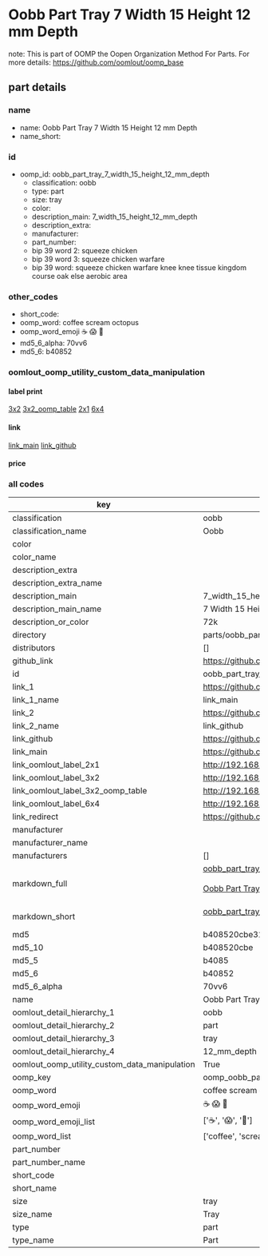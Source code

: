 # Oobb Part Tray 7 Width 15 Height 12 mm Depth  

note: This is part of OOMP the Oopen Organization Method For Parts. For more details: https://github.com/oomlout/oomp_base

##  part details
  







### name
* name: Oobb Part Tray 7 Width 15 Height 12 mm Depth
* name_short: 
### id
* oomp_id: oobb_part_tray_7_width_15_height_12_mm_depth
  * classification: oobb
  * type: part
  * size: tray
  * color: 
  * description_main: 7_width_15_height_12_mm_depth
  * description_extra: 
  * manufacturer: 
  * part_number: 
  * bip 39 word 2: squeeze chicken
  * bip 39 word 3: squeeze chicken warfare
  * bip 39 word: squeeze chicken warfare knee knee tissue kingdom course oak else aerobic area

### other_codes
* short_code: 
* oomp_word: coffee scream octopus
* oomp_word_emoji :coffee: :scream: :octopus:
* md5_6_alpha: 70vv6
* md5_6: b40852






### oomlout_oomp_utility_custom_data_manipulation
#### label print
[3x2](http://192.168.1.245:1112/?label=oomp%2070vv6)
[3x2_oomp_table](http://192.168.1.108:1112/?label=oomp%2070vv6)
[2x1](http://192.168.1.242:1112/?label=oomp%2070vv6)
[6x4](http://192.168.1.55:1112/?label=oomp%2070vv6)    

#### link

[link_main](https://github.com/oomlout/oomlout_oomp_version_1_messy/tree/main/parts/oobb_part_tray_7_width_15_height_12_mm_depth) [link_github](https://github.com/oomlout/oomlout_oomp_version_1_messy/tree/main/parts/oobb_part_tray_7_width_15_height_12_mm_depth)                             

#### price







### all codes 
| key | value |  
| --- | --- |  
| classification | oobb |  
| classification_name | Oobb |  
| color |  |  
| color_name |  |  
| description_extra |  |  
| description_extra_name |  |  
| description_main | 7_width_15_height_12_mm_depth |  
| description_main_name | 7 Width 15 Height 12 mm Depth |  
| description_or_color | 72k |  
| directory | parts/oobb_part_tray_7_width_15_height_12_mm_depth |  
| distributors | [] |  
| github_link | https://github.com/oomlout/oomlout_oomp_part_src/tree/main/parts/oobb_part_tray_7_width_15_height_12_mm_depth |  
| id | oobb_part_tray_7_width_15_height_12_mm_depth |  
| link_1 | https://github.com/oomlout/oomlout_oomp_version_1_messy/tree/main/parts/oobb_part_tray_7_width_15_height_12_mm_depth |  
| link_1_name | link_main |  
| link_2 | https://github.com/oomlout/oomlout_oomp_version_1_messy/tree/main/parts/oobb_part_tray_7_width_15_height_12_mm_depth |  
| link_2_name | link_github |  
| link_github | https://github.com/oomlout/oomlout_oomp_version_1_messy/tree/main/parts/oobb_part_tray_7_width_15_height_12_mm_depth |  
| link_main | https://github.com/oomlout/oomlout_oomp_version_1_messy/tree/main/parts/oobb_part_tray_7_width_15_height_12_mm_depth |  
| link_oomlout_label_2x1 | http://192.168.1.242:1112/?label=oomp%2070vv6 |  
| link_oomlout_label_3x2 | http://192.168.1.245:1112/?label=oomp%2070vv6 |  
| link_oomlout_label_3x2_oomp_table | http://192.168.1.108:1112/?label=oomp%2070vv6 |  
| link_oomlout_label_6x4 | http://192.168.1.55:1112/?label=oomp%2070vv6 |  
| link_redirect | https://github.com/oomlout/oomlout_oomp_version_1_messy/tree/main/parts/oobb_part_tray_7_width_15_height_12_mm_depth |  
| manufacturer |  |  
| manufacturer_name |  |  
| manufacturers | [] |  
| markdown_full | [oobb_part_tray_7_width_15_height_12_mm_depth](none)<br>[](none)<br>[Oobb Part Tray 7 Width 15 Height 12 Mm Depth](none)<br><br> |  
| markdown_short | [oobb_part_tray_7_width_15_height_12_mm_depth](none)<br><br> |  
| md5 | b408520cbe314f578b3dc7b9ee09ee9c |  
| md5_10 | b408520cbe |  
| md5_5 | b4085 |  
| md5_6 | b40852 |  
| md5_6_alpha | 70vv6 |  
| name | Oobb Part Tray 7 Width 15 Height 12 mm Depth |  
| oomlout_detail_hierarchy_1 | oobb |  
| oomlout_detail_hierarchy_2 | part |  
| oomlout_detail_hierarchy_3 | tray |  
| oomlout_detail_hierarchy_4 | 12_mm_depth |  
| oomlout_oomp_utility_custom_data_manipulation | True |  
| oomp_key | oomp_oobb_part_tray_7_width_15_height_12_mm_depth |  
| oomp_word | coffee scream octopus |  
| oomp_word_emoji | :coffee: :scream: :octopus: |  
| oomp_word_emoji_list | [':coffee:', ':scream:', ':octopus:'] |  
| oomp_word_list | ['coffee', 'scream', 'octopus'] |  
| part_number |  |  
| part_number_name |  |  
| short_code |  |  
| short_name |  |  
| size | tray |  
| size_name | Tray |  
| type | part |  
| type_name | Part |  
